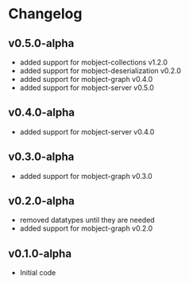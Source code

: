 # Changelog

## v0.5.0-alpha

- added support for mobject-collections v1.2.0
- added support for mobject-deserialization v0.2.0
- added support for mobject-graph v0.4.0
- added support for mobject-server v0.5.0

## v0.4.0-alpha

- added support for mobject-server v0.4.0

## v0.3.0-alpha

- added support for mobject-graph v0.3.0

## v0.2.0-alpha

- removed datatypes until they are needed
- added support for mobject-graph v0.2.0

## v0.1.0-alpha

- Initial code
